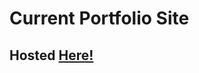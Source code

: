 # Current Portfolio Site

## Hosted <a href="https://lawson2017.github.io/Portfolio2020/" target="_blank" >Here!</a> 
